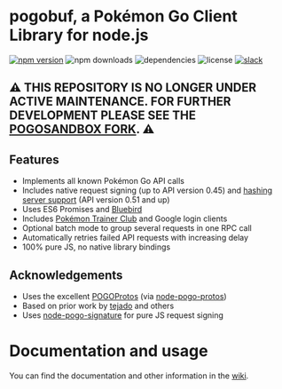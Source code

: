 # pogobuf, a Pokémon Go Client Library for node.js
[![npm version](https://badge.fury.io/js/pogobuf.svg)](https://badge.fury.io/js/pogobuf)
![npm downloads](https://img.shields.io/npm/dt/pogobuf.svg)
![dependencies](https://david-dm.org/cyraxx/pogobuf.svg)
![license](https://img.shields.io/npm/l/pogobuf.svg)
[![slack](https://pogobufslack.herokuapp.com/badge.svg)](https://pogobufslack.herokuapp.com/)

## :warning: THIS REPOSITORY IS NO LONGER UNDER ACTIVE MAINTENANCE. FOR FURTHER DEVELOPMENT PLEASE SEE THE [POGOSANDBOX FORK](https://github.com/pogosandbox/pogobuf). :warning:

## Features
* Implements all known Pokémon Go API calls
* Includes native request signing (up to API version 0.45) and [hashing server support](https://github.com/cyraxx/pogobuf/wiki/Using-a-hashing-server) (API version 0.51 and up)
* Uses ES6 Promises and [Bluebird](https://github.com/petkaantonov/bluebird/)
* Includes [Pokémon Trainer Club](https://www.pokemon.com/en/pokemon-trainer-club) and Google login clients
* Optional batch mode to group several requests in one RPC call
* Automatically retries failed API requests with increasing delay
* 100% pure JS, no native library bindings

## Acknowledgements
* Uses the excellent [POGOProtos](https://github.com/AeonLucid/POGOProtos) (via [node-pogo-protos](https://github.com/cyraxx/node-pogo-protos))
* Based on prior work by [tejado](https://github.com/tejado/pgoapi) and others
* Uses [node-pogo-signature](https://github.com/SpencerSharkey/node-pogo-signature) for pure JS request signing

# Documentation and usage
You can find the documentation and other information in the [wiki](https://github.com/cyraxx/pogobuf/wiki).
